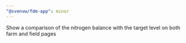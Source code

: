 ```yaml
---
"@svenvw/fdm-app": minor
---
```


Show a comparison of the nitrogen balance with the target level on both farm and field pages
